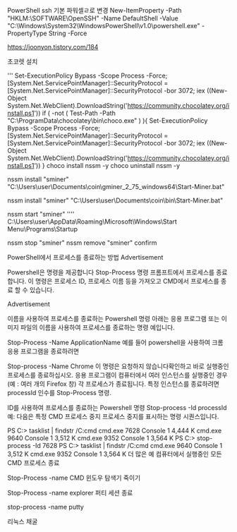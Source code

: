 PowerShell
ssh 기본 파워셀ㄹ로 변경
New-ItemProperty -Path "HKLM:\SOFTWARE\OpenSSH" -Name DefaultShell -Value "C:\Windows\System32\WindowsPowerShell\v1.0\powershell.exe" -PropertyType String -Force



https://joonyon.tistory.com/184

초코렛 설치

'''
Set-ExecutionPolicy Bypass -Scope Process -Force; [System.Net.ServicePointManager]::SecurityProtocol = [System.Net.ServicePointManager]::SecurityProtocol -bor 3072; iex ((New-Object System.Net.WebClient).DownloadString('https://community.chocolatey.org/install.ps1'))
if ( -not ( Test-Path -Path "C:\ProgramData\chocolatey\bin\choco.exe" ) ){
    Set-ExecutionPolicy Bypass -Scope Process -Force; [System.Net.ServicePointManager]::SecurityProtocol = [System.Net.ServicePointManager]::SecurityProtocol -bor 3072; iex ((New-Object System.Net.WebClient).DownloadString('https://community.chocolatey.org/install.ps1'))
}
choco install nssm -y
choco uninstall nssm -y

nssm install "sminer" "C:\Users\user\Documents\coin\gminer_2_75_windows64\Start-Miner.bat"

nssm install "sminer" "C:\Users\user\Documents\coin\bin\Start-Miner.bat"

nssm start "sminer"
''''
C:\Users\user\AppData\Roaming\Microsoft\Windows\Start Menu\Programs\Startup

nssm stop "sminer"
nssm remove "sminer" confirm








PowerShell에서 프로세스를 종료하는 방법
Advertisement

Powershell은 명령을 제공합니다 Stop-Process 명령 프롬프트에서 프로세스를 종료합니다. 이 명령은 프로세스 ID, 프로세스 이름 등을 가져오고 CMD에서 프로세스를 종료 할 수 있습니다.

Advertisement

이름을 사용하여 프로세스를 종료하는 Powershell 명령
아래는 응용 프로그램 또는 이미지 파일의 이름을 사용하여 프로세스를 종료하는 명령 예입니다.

Stop-Process -Name ApplicationName
예를 들어 powershell을 사용하여 크롬 응용 프로그램을 종료하려면

Stop-process -Name Chrome
이 명령은 요청하지 않습니다확인하고 바로 실행중인 프로세스를 종료하십시오. 응용 프로그램이 컴퓨터에서 여러 인스턴스를 실행중인 경우 (예 : 여러 개의 Firefox 창) 각 프로세스가 종료됩니다. 특정 인스턴스를 종료하려면 processId 인수를 Stop-Process 명령.

ID를 사용하여 프로세스를 종료하는 Powershell 명령
Stop-process -Id processId
예:
다음은 특정 CMD 프로세스 중지 프로세스 중지를 표시하는 명령 시퀀스입니다.

PS C:> tasklist | findstr /C:cmd
cmd.exe 7628 Console 1 4,444 K
cmd.exe 9640 Console 1 3,512 K
cmd.exe 9352 Console 1 3,564 K
PS C:> stop-process -Id 7628
PS C:> tasklist | findstr /C:cmd
cmd.exe 9640 Console 1 3,512 K
cmd.exe 9352 Console 1 3,564 K
더 많은 예
컴퓨터에서 실행중인 모든 CMD 프로세스 종료

Stop-Process -name CMD
윈도우 탐색기 죽이기

Stop-Process -name explorer
퍼티 세션 종료

stop-process -name putty



리눅스 채굴